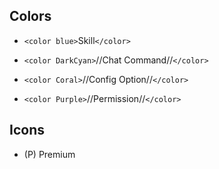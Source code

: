 ## Colors

*  `<color blue>`Skill`</color>`

*  `<color DarkCyan>`//Chat Command//`</color>`

*  `<color Coral>`//Config Option//`</color>`

*  `<color Purple>`//Permission//`</color>`

## Icons

*  (P) Premium
